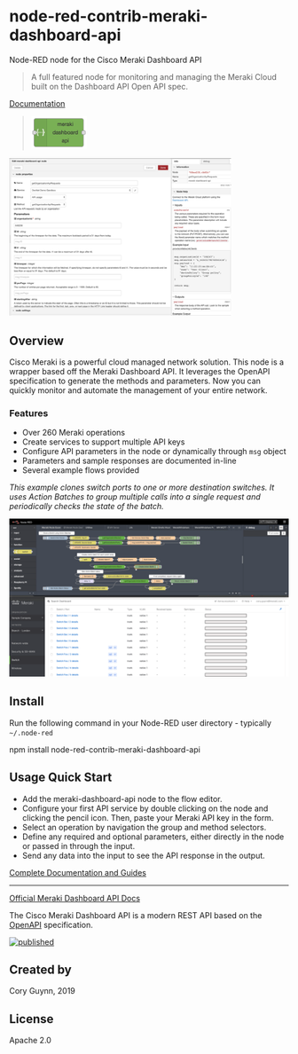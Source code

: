 # node-red-contrib-meraki-dashboard-api

Node-RED node for the Cisco Meraki Dashboard API

> A full featured node for monitoring and managing the Meraki Cloud built on the Dashboard API Open API spec.

[Documentation](https://developer.cisco.com/docs/meraki-dashboard-api-node-red-node)

>  <img src="https://github.com/dexterlabora/node-red-contrib-meraki-dashboard-api/blob/master/docs/images/meraki-dashboard-api-node.png?raw=true" width="100"/>

<img src="https://github.com/dexterlabora/node-red-contrib-meraki-dashboard-api/blob/master/docs/images/getOrganizationApiRequests-screenshot-edit.png?raw=true" width="400">

## Overview

Cisco Meraki is a powerful cloud managed network solution. This node is a wrapper based off the Meraki Dashboard API. It leverages the OpenAPI specification to generate the methods and parameters. Now you can quickly monitor and automate the management of your entire network.

### Features

- Over 260 Meraki operations
- Create services to support multiple API keys
- Configure API parameters in the node or dynamically through `msg` object
- Parameters and sample responses are documented in-line
- Several example flows provided

_This example clones switch ports to one or more destination switches. It uses Action Batches to group multiple calls into a single request and periodically checks the state of the batch._

![](https://github.com/dexterlabora/node-red-contrib-meraki-dashboard-api/blob/master/docs/images/switch-clone-demo.gif?raw=true)

## Install

Run the following command in your Node-RED user directory - typically `~/.node-red`

npm install node-red-contrib-meraki-dashboard-api

## Usage Quick Start

- Add the meraki-dashboard-api node to the flow editor.
- Configure your first API service by double clicking on the node and clicking the pencil icon. Then, paste your Meraki API key in the form.
- Select an operation by navigation the group and method selectors.
- Define any required and optional parameters, either directly in the node or passed in through the input.
- Send any data into the input to see the API response in the output.

[Complete Documentation and Guides](https://developer.cisco.com/docs/meraki-dashboard-api-node-red-node)

---

[Official Meraki Dashboard API Docs](https://create.meraki.io/api)

The Cisco Meraki Dashboard API is a modern REST API based on the [OpenAPI](https://swagger.io/docs/specification/about/) specification.

[![published](https://static.production.devnetcloud.com/codeexchange/assets/images/devnet-published.svg)](https://developer.cisco.com/codeexchange/github/repo/dexterlabora/node-red-contrib-meraki-dashboard-api)

## Created by

Cory Guynn, 2019

## License

Apache 2.0
